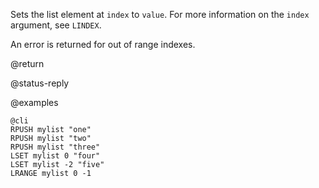 Sets the list element at `index` to `value`.
For more information on the `index` argument, see `LINDEX`.

An error is returned for out of range indexes.

@return

@status-reply

@examples

    @cli
    RPUSH mylist "one"
    RPUSH mylist "two"
    RPUSH mylist "three"
    LSET mylist 0 "four"
    LSET mylist -2 "five"
    LRANGE mylist 0 -1
